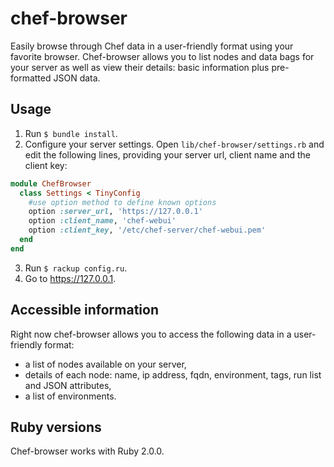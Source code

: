 chef-browser
============

Easily browse through Chef data in a user-friendly format using your favorite browser. Chef-browser allows you to list nodes and data bags for your server as well as view their details: basic information plus pre-formatted JSON data.

## Usage ##

1. Run `$ bundle install`.
2. Configure your server settings. Open `lib/chef-browser/settings.rb` and edit the following lines, providing your server url, client name and the client key:

```ruby
module ChefBrowser
  class Settings < TinyConfig
    #use option method to define known options
    option :server_url, 'https://127.0.0.1'
    option :client_name, 'chef-webui'
    option :client_key, '/etc/chef-server/chef-webui.pem'
  end
end
```

3. Run `$ rackup config.ru`.
4. Go to https://127.0.0.1.

## Accessible information ##

Right now chef-browser allows you to access the following data in a user-friendly format:
- a list of nodes available on your server,
- details of each node: name, ip address, fqdn, environment, tags, run list and JSON attributes,
- a list of environments.

## Ruby versions ##

Chef-browser works with Ruby 2.0.0.
